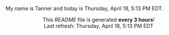 My name is Tanner and today is Thursday, April 18, 5:13 PM EDT.

<p align="center">This <i>README</i> file is generated <b>every 3 hours</b>!</br>Last refresh: Thursday, April 18, 5:13 PM EDT<br /></p>
